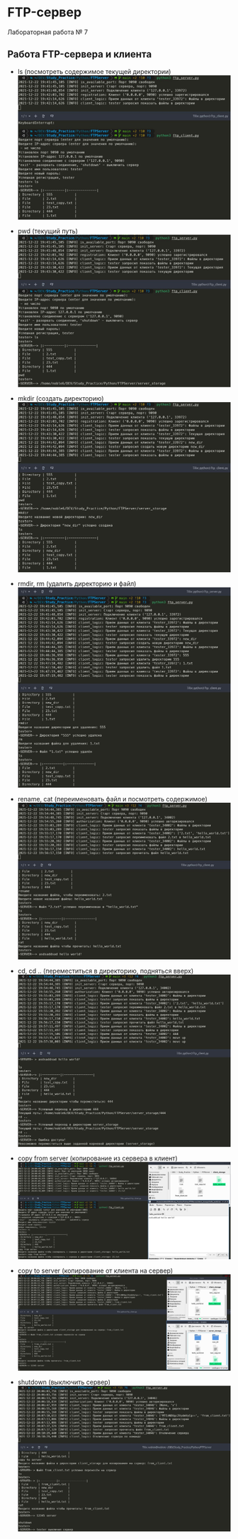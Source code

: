 # FTP-сервер
Лабораторная работа № 7

## Работа FTP-сервера и клиента

- ls (посмотреть содержимое текущей директории)
![img](https://github.com/bitcoineazy/Study_Practice/blob/main/images/ftp_server_ls.jpg)

- pwd (текущий путь)
![img](https://github.com/bitcoineazy/Study_Practice/blob/main/images/ftp_server_pwd.jpg) 

- mkdir (создать директорию)
![img](https://github.com/bitcoineazy/Study_Practice/blob/main/images/ftp_server_mkdir.jpg) 

- rmdir, rm (удалить директорию и файл)
![img](https://github.com/bitcoineazy/Study_Practice/blob/main/images/ftp_server_rmdir_rm.jpg) 

- rename, cat (переименовать файл и посмотреть содержимое)
![img](https://github.com/bitcoineazy/Study_Practice/blob/main/images/ftp_server_rename_cat.jpg) 

- cd, cd .. (переместиться в директорию, подняться вверх)
![img](https://github.com/bitcoineazy/Study_Practice/blob/main/images/ftp_server_cd_cdup.jpg) 

- copy from server (копирование из сервера в клиент)
![img](https://github.com/bitcoineazy/Study_Practice/blob/main/images/ftp_server_copy_from_server.jpg) 

- copy to server (копирование от клиента на сервер)
![img](https://github.com/bitcoineazy/Study_Practice/blob/main/images/ftp_server_copy_to_server.jpg) 

- shutdown (выключить сервер)
![img](https://github.com/bitcoineazy/Study_Practice/blob/main/images/ftp_server_shutdown.jpg)

